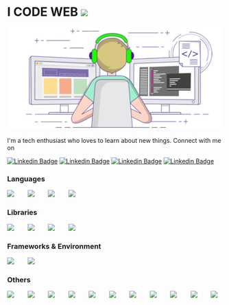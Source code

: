 # I CODE WEB <img src="https://media.giphy.com/media/WUlplcMpOCEmTGBtBW/giphy.gif" width="50"> 
<p align="center">
  <img src="https://github.com/harishv6665/harishv6665/blob/master/raw/coding.gif">
</p>

I'm a tech enthusiast who loves to learn about new things. Connect with me on

[![Linkedin Badge](https://img.shields.io/badge/-LINKEDIN-blue?style=for-the-badge&logo=Linkedin&logoColor=white&link=https://www.linkedin.com/in/harish-v-960753107/)](https://www.linkedin.com/in/harish-v-960753107/)
[![Linkedin Badge](https://img.shields.io/badge/-GMAIL-blue?style=for-the-badge&logo=Gmail&color=red&logoColor=white&link=mailto:harishv6665@gmail.com)](mailto:harishv6665@gmail.com)
[![Linkedin Badge](https://img.shields.io/badge/-MEDIUM-blue?style=for-the-badge&logo=Medium&color=black&logoColor=white&link=https://medium.com/@harishv6665_49536)](https://medium.com/@harishv6665_49536)
[![Linkedin Badge](https://img.shields.io/badge/-BEHANCE-blue?style=for-the-badge&logo=Behance&color=blue&logoColor=white&link=https://www.behance.net/icodeweb)](https://www.behance.net/icodeweb)

### Languages

<img src="https://cdn.jsdelivr.net/gh/devicons/devicon/icons/javascript/javascript-original.svg" width="40px">&nbsp;&nbsp;&nbsp;&nbsp;&nbsp;&nbsp;&nbsp;&nbsp;<img src="https://cdn.jsdelivr.net/gh/devicons/devicon/icons/typescript/typescript-original.svg" width="40px">&nbsp;&nbsp;&nbsp;&nbsp;&nbsp;&nbsp;&nbsp;&nbsp;<img src="https://cdn.jsdelivr.net/gh/devicons/devicon/icons/html5/html5-original.svg" width="40px">&nbsp;&nbsp;&nbsp;&nbsp;&nbsp;&nbsp;&nbsp;&nbsp;<img src="https://cdn.jsdelivr.net/gh/devicons/devicon/icons/css3/css3-original.svg" width="40px">


### Libraries

<img src="https://cdn.jsdelivr.net/gh/devicons/devicon/icons/react/react-original.svg" width="40px">&nbsp;&nbsp;&nbsp;&nbsp;&nbsp;&nbsp;&nbsp;&nbsp;<img src="https://cdn.jsdelivr.net/gh/devicons/devicon/icons/redux/redux-original.svg" width="40px">&nbsp;&nbsp;&nbsp;&nbsp;&nbsp;&nbsp;&nbsp;&nbsp;<img src="https://cdn.jsdelivr.net/gh/devicons/devicon/icons/jquery/jquery-plain-wordmark.svg" width="40px">&nbsp;&nbsp;&nbsp;&nbsp;&nbsp;&nbsp;&nbsp;&nbsp;<img src="https://cdn.jsdelivr.net/gh/devicons/devicon/icons/d3js/d3js-original.svg" width="40px">

### Frameworks & Environment

<img src="https://cdn.jsdelivr.net/gh/devicons/devicon/icons/angularjs/angularjs-original.svg" width="40px">&nbsp;&nbsp;&nbsp;&nbsp;&nbsp;&nbsp;&nbsp;&nbsp;<img src="https://cdn.jsdelivr.net/gh/devicons/devicon/icons/nodejs/nodejs-original-wordmark.svg" width="40px">

### Others

<img src="https://cdn.jsdelivr.net/gh/devicons/devicon/icons/webpack/webpack-original.svg" width="40px">&nbsp;&nbsp;&nbsp;&nbsp;&nbsp;&nbsp;&nbsp;&nbsp;<img src="https://cdn.jsdelivr.net/gh/devicons/devicon/icons/gulp/gulp-plain.svg" width="40px">&nbsp;&nbsp;&nbsp;&nbsp;&nbsp;&nbsp;&nbsp;&nbsp;<img src="https://cdn.jsdelivr.net/gh/devicons/devicon/icons/npm/npm-original-wordmark.svg" width="40px">&nbsp;&nbsp;&nbsp;&nbsp;&nbsp;&nbsp;&nbsp;&nbsp;<img src="https://cdn.jsdelivr.net/gh/devicons/devicon/icons/babel/babel-original.svg" width="40px">&nbsp;&nbsp;&nbsp;&nbsp;&nbsp;&nbsp;&nbsp;&nbsp;<img src="https://cdn.jsdelivr.net/gh/devicons/devicon/icons/express/express-original.svg" width="40px">&nbsp;&nbsp;&nbsp;&nbsp;&nbsp;&nbsp;&nbsp;&nbsp;<img src="https://cdn.jsdelivr.net/gh/devicons/devicon/icons/nginx/nginx-original.svg" width="40px">&nbsp;&nbsp;&nbsp;&nbsp;&nbsp;&nbsp;&nbsp;&nbsp;<img src="https://cdn.jsdelivr.net/gh/devicons/devicon/icons/mongodb/mongodb-original.svg" width="40px">&nbsp;&nbsp;&nbsp;&nbsp;&nbsp;&nbsp;&nbsp;&nbsp;<img src="https://cdn.jsdelivr.net/gh/devicons/devicon/icons/github/github-original.svg" width="40px">&nbsp;&nbsp;&nbsp;&nbsp;&nbsp;&nbsp;&nbsp;&nbsp;<img src="https://cdn.jsdelivr.net/gh/devicons/devicon/icons/photoshop/photoshop-plain.svg" width="40px">&nbsp;&nbsp;&nbsp;&nbsp;&nbsp;&nbsp;&nbsp;&nbsp;<img src="https://cdn.jsdelivr.net/gh/devicons/devicon/icons/sketch/sketch-original.svg" width="40px">&nbsp;&nbsp;&nbsp;&nbsp;&nbsp;&nbsp;&nbsp;&nbsp;<img src="https://cdn.jsdelivr.net/gh/devicons/devicon/icons/figma/figma-original.svg" width="40px">
